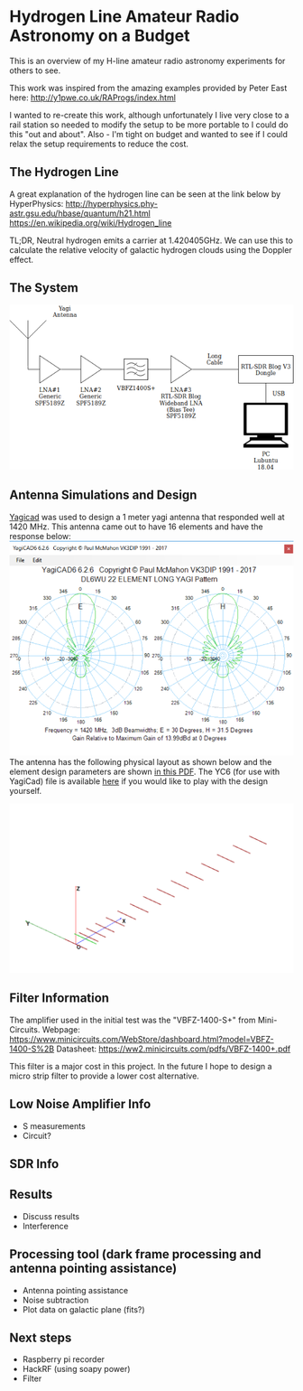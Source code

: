 
# Hydrogen Line Amateur Radio Astronomy on a Budget
This is an overview of my H-line amateur radio astronomy experiments for others to see.

This work was inspired from the amazing examples provided by Peter East here:
http://y1pwe.co.uk/RAProgs/index.html

I wanted to re-create this work, although unfortunately I live very close to a rail station so needed to modify the setup to be more portable to I could do this "out and about". Also - I'm tight on budget and wanted to see if I could relax the setup requirements to reduce the cost.

## The Hydrogen Line
A great explanation of the hydrogen line can be seen at the link below by HyperPhysics:
http://hyperphysics.phy-astr.gsu.edu/hbase/quantum/h21.html
https://en.wikipedia.org/wiki/Hydrogen_line

TL;DR, Neutral hydrogen emits a carrier at 1.420405GHz. We can use this to calculate the relative velocity of galactic hydrogen clouds using the Doppler effect.  

## The System

![SystemDiagram](/docs/RadioTelescopeSystemDiagram.png)


## Antenna Simulations and Design
[Yagicad](http://www.yagicad.com/yagicad/YagiCAD.htm) was used to design a 1 meter yagi antenna that responded well at 1420 MHz. This antenna came out to have 16 elements and have the response below:![Antenna Pattern](/AntennaV1Data/AntennaPattern.PNG)
The antenna has the following physical layout as shown below and the element design parameters are shown [in this PDF](/AntennaV1Data/CuOvereview.pdf). The YC6 (for use with YagiCad) file is available [here](/AntennaV1Data/DL6WU20_HLINEV1Cu.YC6) if you would like to play with the design yourself.

![Antenna Physical Layout](/AntennaV1Data/AntennaPlot.PNG)

## Filter Information
The amplifier used in the initial test was the "VBFZ-1400-S+" from Mini-Circuits.
Webpage: https://www.minicircuits.com/WebStore/dashboard.html?model=VBFZ-1400-S%2B
Datasheet: https://ww2.minicircuits.com/pdfs/VBFZ-1400+.pdf

This filter is a major cost in this project. In the future I hope to design a micro strip filter to provide a lower cost alternative.

## Low Noise Amplifier Info
- S measurements
- Circuit?

## SDR Info 

## Results
- Discuss results
- Interference

## Processing tool (dark frame processing and antenna pointing assistance)
- Antenna pointing assistance
- Noise subtraction
- Plot data on galactic plane (fits?)

## Next steps
- Raspberry pi recorder
- HackRF (using soapy power)
- Filter
